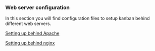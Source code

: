 ### Web server configuration

In this section you will find configuration files to setup kanban behind different web servers.

[Setting up behind Apache](webserver/apache)

[Setting up behind nginx](webserver/nginx)
